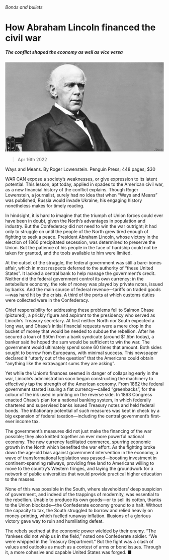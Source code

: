 ###### Bonds and bullets

# How Abraham Lincoln financed the civil war 

##### The conflict shaped the economy as well as vice versa 

![image](images/20220416_CUP005_0.jpg) 

> Apr 16th 2022 

Ways and Means. By Roger Lowenstein. Penguin Press; 448 pages; $30

WAR CAN expose a society’s weaknesses, or give expression to its latent potential. This lesson, apt today, applied in spades to the American civil war, as a new financial history of the conflict explains. Though Roger Lowenstein, a journalist, surely had no idea that when “Ways and Means” was published, Russia would invade Ukraine, his engaging history nonetheless makes for timely reading.


In hindsight, it is hard to imagine that the triumph of Union forces could ever have been in doubt, given the North’s advantages in population and industry. But the Confederacy did not need to win the war outright; it had only to struggle on until the people of the North grew tired enough of fighting to seek a peace. President Abraham Lincoln, whose victory in the election of 1860 precipitated secession, was determined to preserve the Union. But the patience of his people in the face of hardship could not be taken for granted, and the tools available to him were limited.

At the outset of the struggle, the federal government was still a bare-bones affair, which in most respects deferred to the authority of “these United States”. It lacked a central bank to help manage the government’s credit. Neither did the federal government control its own currency; in the antebellum economy, the role of money was played by private notes, issued by banks. And the main source of federal revenue—tariffs on traded goods—was hard hit by the crisis. A third of the ports at which customs duties were collected were in the Confederacy.

Chief responsibility for addressing these problems fell to Salmon Chase (pictured), a prickly figure and aspirant to the presidency who served as Lincoln’s Treasury secretary. At first neither North nor South expected a long war, and Chase’s initial financial requests were a mere drop in the bucket of money that would be needed to subdue the rebellion. After he secured a loan of $50m from a bank syndicate (around $1.5bn today), a banker said he hoped the sum would be sufficient to win the war. The government would ultimately spend some 60 times that amount. Both sides sought to borrow from Europeans, with minimal success. This newspaper declared it “utterly out of the question” that the Americans could obtain “anything like the extravagant sums they are asking”.

Yet while the Union’s finances seemed in danger of collapsing early in the war, Lincoln’s administration soon began constructing the machinery to effectively tap the strength of the American economy. From 1862 the federal government started issuing a fiat currency—called “greenbacks”, for the colour of the ink used in printing on the reverse side. In 1863 Congress enacted Chase’s plan for a national banking system, in which federally chartered and supervised banks issued Treasury notes and held federal bonds. The inflationary potential of such measures was kept in check by a big expansion of federal taxation—including the central government’s first-ever income tax.

The government’s measures did not just make the financing of the war possible; they also knitted together an ever more powerful national economy. The new currency facilitated commerce, spurring economic growth in the North which benefited the war effort. As the fighting broke down the age-old bias against government intervention in the economy, a wave of transformational legislation was passed—boosting investment in continent-spanning railways, providing free land to Americans willing to move to the country’s Western fringes, and laying the groundwork for a network of public universities that would provide practical higher education to the masses.

None of this was possible in the South, where slaveholders’ deep suspicion of government, and indeed of the trappings of modernity, was essential to the rebellion. Unable to produce its own goods—or to sell its cotton, thanks to the Union blockade—the Confederate economy ground to a halt. Without the capacity to tax, the South struggled to borrow and relied heavily on money-printing, which fuelled runaway inflation. Illusions of a glorious victory gave way to ruin and humiliating defeat.

The rebels seethed at the economic power wielded by their enemy. “The Yankees did not whip us in the field,” noted one Confederate soldier. “We were whipped in the Treasury Department.” But the fight was a clash of values and outlooks as much as a contest of arms or bond issues. Through it, a more cohesive and capable United States was forged. ■

